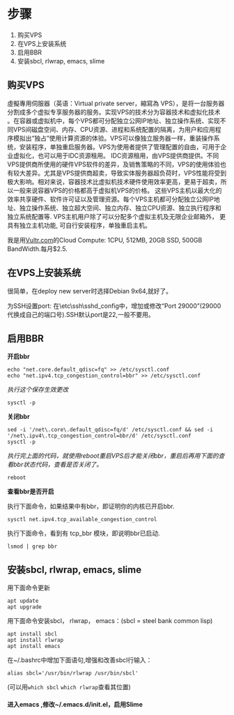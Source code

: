 # 步骤

1. 购买VPS
2. 在VPS上安装系统
3. 启用BBR
4. 安装sbcl, rlwrap, emacs, slime

## 购买VPS

虛擬專用伺服器（英语：Virtual private server，縮寫為 VPS），是将一台服务器分割成多个虚拟专享服务器的服务。实现VPS的技术分为容器技术和虚拟化技术 。在容器或虚拟机中，每个VPS都可分配独立公网IP地址、独立操作系统、实现不同VPS间磁盘空间、内存、CPU资源、进程和系统配置的隔离，为用户和应用程序模拟出“独占”使用计算资源的体验。VPS可以像独立服务器一样，重装操作系统，安装程序，单独重启服务器。VPS为使用者提供了管理配置的自由，可用于企业虚拟化，也可以用于IDC资源租用。 IDC资源租用，由VPS提供商提供。不同VPS提供商所使用的硬件VPS软件的差异，及销售策略的不同，VPS的使用体验也有较大差异。尤其是VPS提供商超卖，导致实体服务器超负荷时，VPS性能将受到极大影响。相对来说，容器技术比虚拟机技术硬件使用效率更高，更易于超卖，所以一般来说容器VPS的价格都高于虚拟机VPS的价格。 这些VPS主机以最大化的效率共享硬件、软件许可证以及管理资源。每个VPS主机都可分配独立公网IP地址、独立操作系统、独立超大空间、独立内存、独立CPU资源、独立执行程序和独立系统配置等. VPS主机用户除了可以分配多个虚拟主机及无限企业邮箱外， 更具有独立主机功能, 可自行安装程序，单独重启主机。

我是用[Vultr.com](https://www.vultr.com/?ref=7177671)的Cloud Compute: 1CPU, 512MB, 20GB SSD, 500GB BandWidth.每月$2.5.

## 在VPS上安装系统

很简单，在deploy new server时选择Debian 9x64,就好了。

为SSH设置port: 在\etc\ssh\sshd_config中，增加或修改“Port 29000”(29000代换成自己的端口号).SSH默认port是22,一般不要用。

## 启用BBR

 **开启bbr**
  ```
  echo "net.core.default_qdisc=fq" >> /etc/sysctl.conf
  echo "net.ipv4.tcp_congestion_control=bbr" >> /etc/sysctl.conf
  ```
  _执行这个保存生效更改_
  
  `sysctl -p`
  
  **关闭bbr**
  ```
  sed -i '/net\.core\.default_qdisc=fq/d' /etc/sysctl.conf && sed -i '/net\.ipv4\.tcp_congestion_control=bbr/d' /etc/sysctl.conf
  sysctl -p
  ```
  _执行完上面的代码，就使用reboot重启VPS后才能关闭bbr，重启后再用下面的查看bbr状态代码，查看是否关闭了。_
  
  `reboot`
  
  **查看bbr是否开启**
  
  执行下面命令，如果结果中有bbr，即证明你的内核已开启bbr.
    
   `sysctl net.ipv4.tcp_available_congestion_control`
    
  执行下面命令，看到有 tcp_bbr 模块，即说明bbr已启动.
    
   `lsmod | grep bbr`

## 安装sbcl, rlwrap, emacs, slime

用下面命令更新

```
apt update
apt upgrade
```

用下面命令安装sbcl， rlwrap， emacs：(sbcl = steel bank common lisp)

```
apt install sbcl
apt install rlwrap
apt install emacs
```
在~/.bashrc中增加下面语句,增强和改善sbcl行输入：

`alias sbcl='/usr/bin/rlwrap /usr/bin/sbcl'`

(可以用`which sbcl` `which rlwrap`查看其位置)

#### 进入emacs ,修改~/.emacs.d/init.el，启用Slime





